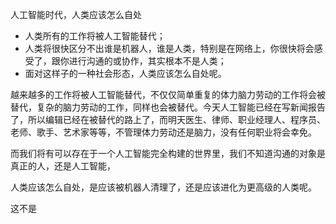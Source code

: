 人工智能时代，人类应该怎么自处


* 人类所有的工作将被人工智能替代；
* 人类将很快区分不出谁是机器人，谁是人类，特别是在网络上，你很快将会感受了，跟你进行沟通的或协作，其实根本不是人类；
* 面对这样子的一种社会形态，人类应该怎么自处呢。



越来越多的工作将被人工智能替代，不仅仅简单重复的体力脑力劳动的工作将会被替代，复杂的脑力劳动的工作，同样也会被替代。今天人工智能已经在写新闻报告了，所以编辑已经在被替代的路上了，而明天医生、律师、职业经理人、程序员、老师、歌手、艺术家等等，不管理体力劳动还是脑力，没有任何职业将会幸免。



而我们将有可以存在于一个人工智能完全构建的世界里，我们不知道沟通的对象是真正的人，还是人工智能，


人类应该怎么自处，是应该被机器人清理了，还是应该进化为更高级的人类呢。

这不是
